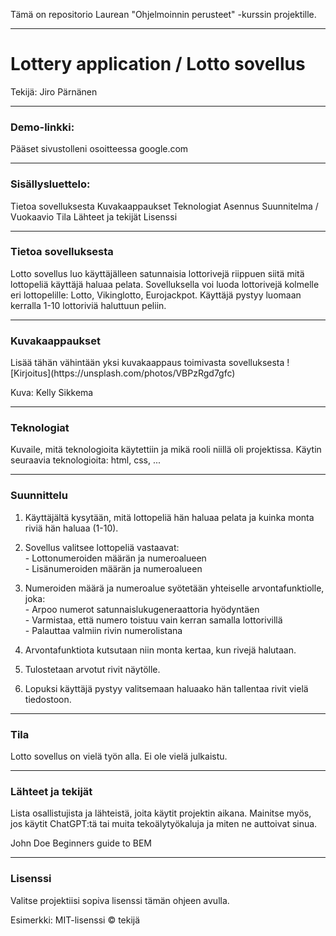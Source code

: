 Tämä on repositorio Laurean "Ohjelmoinnin perusteet" -kurssin projektille.

<hr>

<h1>Lottery application / Lotto sovellus</h1>
Tekijä: Jiro Pärnänen

<hr>

<h3>Demo-linkki:</h3>
Pääset sivustolleni osoitteessa google.com

<hr>

<h3>Sisällysluettelo:</h3>
Tietoa sovelluksesta
Kuvakaappaukset
Teknologiat
Asennus
Suunnitelma / Vuokaavio
Tila
Lähteet ja tekijät
Lisenssi

<hr>

<h3>Tietoa sovelluksesta</h3>
Lotto sovellus luo käyttäjälleen satunnaisia lottorivejä riippuen siitä mitä lottopeliä käyttäjä haluaa pelata.
Sovelluksella voi luoda lottorivejä kolmelle eri lottopelille: Lotto, Vikinglotto, Eurojackpot.
Käyttäjä pystyy luomaan kerralla 1-10 lottoriviä haluttuun peliin.

<hr>

<h3>Kuvakaappaukset</h3>
Lisää tähän vähintään yksi kuvakaappaus toimivasta sovelluksesta
![Kirjoitus](https://unsplash.com/photos/VBPzRgd7gfc)

Kuva: Kelly Sikkema

<hr>

<h3>Teknologiat</h3>
Kuvaile, mitä teknologioita käytettiin ja mikä rooli niillä oli projektissa.
Käytin seuraavia teknologioita: html, css, ...

<hr>

<h3>Suunnittelu</h3>

1) Käyttäjältä kysytään, mitä lottopeliä hän haluaa pelata ja kuinka monta riviä hän haluaa (1-10).

2) Sovellus valitsee lottopeliä vastaavat:<br>
        - Lottonumeroiden määrän ja numeroalueen<br>
        - Lisänumeroiden määrän ja numeroalueen

3) Numeroiden määrä ja numeroalue syötetään yhteiselle arvontafunktiolle, joka:<br>
        - Arpoo numerot satunnaislukugeneraattoria hyödyntäen<br>
        - Varmistaa, että numero toistuu vain kerran samalla lottorivillä<br>
        - Palauttaa valmiin rivin numerolistana

4) Arvontafunktiota kutsutaan niin monta kertaa, kun rivejä halutaan.
     
5) Tulostetaan arvotut rivit näytölle.

6) Lopuksi käyttäjä pystyy valitsemaan haluaako hän tallentaa rivit vielä tiedostoon.

<hr>

<h3>Tila</h3>
Lotto sovellus on vielä työn alla. Ei ole vielä julkaistu.

<hr>

<h3>Lähteet ja tekijät</h3>
Lista osallistujista ja lähteistä, joita käytit projektin aikana. Mainitse myös, jos käytit ChatGPT:tä tai muita tekoälytyökaluja ja miten ne auttoivat sinua.

John Doe
Beginners guide to BEM

<hr>

<h3>Lisenssi</h3>
Valitse projektiisi sopiva lisenssi tämän ohjeen avulla.

Esimerkki: MIT-lisenssi © tekijä